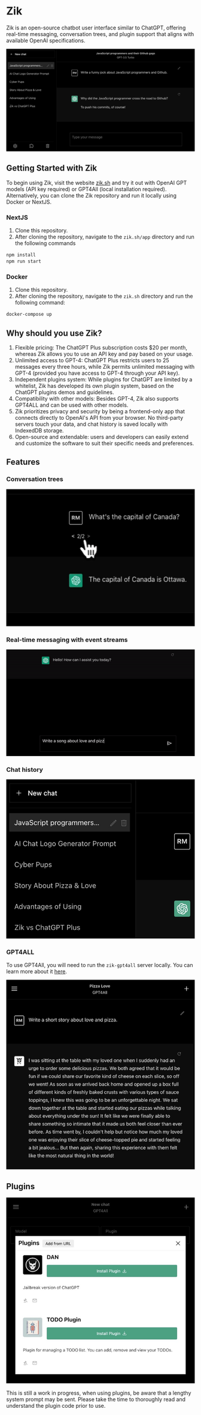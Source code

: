# Zik

Zik is an open-source chatbot user interface similar to ChatGPT, offering
real-time messaging, conversation trees, and plugin support that aligns with
available OpenAI specifications.

![Screenshot](./preview-assets/screenshot.jpg)

## Getting Started with Zik

To begin using Zik, visit the website [zik.sh](https://zik.sh/) and try it out
with OpenAI GPT models (API key required) or GPT4All (local installation
required). Alternatively, you can clone the Zik repository and run it locally
using Docker or NextJS.

### NextJS

1. Clone this repository.
2. After cloning the repository, navigate to the `zik.sh/app` directory and run
   the following commands

```sh
npm install
npm run start
```

### Docker

1. Clone this repository.
2. After cloning the repository, navigate to the `zik.sh` directory and run the
   following command:

```sh
docker-compose up
```

## Why should you use Zik?

1. Flexible pricing: The ChatGPT Plus subscription costs $20 per month, whereas
   Zik allows you to use an API key and pay based on your usage.
2. Unlimited access to GPT-4: ChatGPT Plus restricts users to 25 messages every
   three hours, while Zik permits unlimited messaging with GPT-4 (provided you
   have access to GPT-4 through your API key).
3. Independent plugins system: While plugins for ChatGPT are limited by a
   whitelist, Zik has developed its own plugin system, based on the ChatGPT
   plugins demos and guidelines.
4. Compatibility with other models: Besides GPT-4, Zik also supports GPT4ALL and
   can be used with other models.
5. Zik prioritizes privacy and security by being a frontend-only app that connects directly to OpenAI's API from your browser. No third-party servers touch your data, and chat history is saved locally with IndexedDB storage.
6. Open-source and extendable: users and developers can easily extend and
   customize the software to suit their specific needs and preferences.

## Features

### Conversation trees

![Conversation tree](./preview-assets/conversation_tree.gif)

### Real-time messaging with event streams

![Real-time messaging](./preview-assets/realtime.gif)

### Chat history

![Chat History](./preview-assets/chathistory.jpg)

### GPT4ALL

To use GPT4All, you will need to run the `zik-gpt4all` server locally. You can learn more about it [here](https://github.com/masasron/zik-gpt4all).

![gpt4all](./preview-assets/gpt4all.jpg)

## Plugins

![plugins](./preview-assets/plugins.jpg)

This is still a work in progress, when using plugins, be aware that a lengthy
system prompt may be sent. Please take the time to thoroughly read and
understand the plugin code prior to use.
